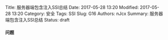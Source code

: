 Title: 服务器端包含注入SSI总结
Date: 2017-05-28 13:20
Modified: 2017-05-28 13:20
Category: 安全
Tags: SSI
Slug: G16
Authors: nJcx
Summary: 服务器端包含注入SSI总结
Status: draft
#### 问题
